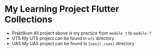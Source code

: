 # My Learning Project Flutter Collections 
- Praktikum
All project above is my practice from `module 1` to `module 7`
- UTS
My UTS project can be found in `uts` directory
- UAS
My UAS project can be found in `[uas](./uas)` directory
